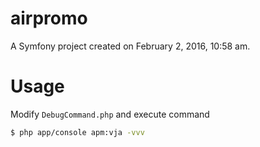 airpromo
=====

A Symfony project created on February 2, 2016, 10:58 am.


Usage
========

Modify `DebugCommand.php` and execute command

```bash
$ php app/console apm:vja -vvv
```
